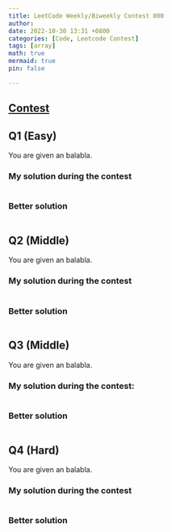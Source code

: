 ```yaml
---
title: LeetCode Weekly/Biweekly Contest 000
author: 
date: 2022-10-30 13:31 +0800
categories: [Code, Leetcode Contest]
tags: [array]
math: true
mermaid: true
pin: false

---
```






## [Contest](https://leetcode.cn/contest/biweekly-contest-90/)



## Q1 (Easy)

You are given an balabla.



### My solution during the contest

```python

```



### Better solution
```python

```








## Q2 (Middle)

You are given an balabla.



### My solution during the contest

```python

```



### Better solution
```python

```






## Q3 (Middle)

You are given an balabla.



### My solution during the contest:

```python

```



### Better solution

```python

```









## Q4 (Hard)

You are given an balabla.



### My solution during the contest

```python

```



### Better solution

```python

```





